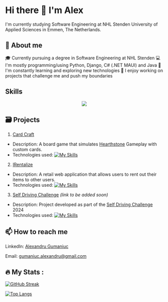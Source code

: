 # Hi there 👋 I'm Alex

I'm currently studying Software Engineering at NHL Stenden University of Applied Sciences in Emmen, The Netherlands.

## 🤔 About me

🎓 Currently pursuing a degree in Software Engineering at NHL Stenden
💻 I'm mostly programming/using Python, Django, C# (.NET MAUI) and Java
🌱 I'm constantly learning and exploring new technologies
🚀 I enjoy working on projects that challenge me and push my boundaries

## Skills

<p align="center">
  <a href="https://skillicons.dev">
    <img src="https://skillicons.dev/icons?i=git,gitlab,linux,kali,mysql,html,css,docker,cs,dotnet,py,django,java,js,ros&perline=5" />
  </a>
</p>

## 🗃️ Projects

1. [Card Craft](https://github.com/Geniools/CardCraft)
  - Description: A board game that simulates [Hearthstone](https://hearthstone.blizzard.com/en-gb) Gameplay with custom cards.
  - Technologies used: [![My Skills](https://skillicons.dev/icons?i=cs,dotnet)](https://skillicons.dev)
2. [IRentalize](https://github.com/Geniools/IRentalize)
  - Description: A retail web application that allows users to rent out their items to other users.
  - Technologies used: [![My Skills](https://skillicons.dev/icons?i=js,html,css,react,django)](https://skillicons.dev)
3. [Self Driving Challenge](#) *(link to be added soon)*
  - Description: Project developed as part of the [Self Driving Challenge](https://www.selfdrivingchallenge.nl/) 2024
  - Technologies used: [![My Skills](https://skillicons.dev/icons?i=gitlab,linux,py,ros)](https://skillicons.dev)

## 📫 How to reach me

LinkedIn: [Alexandru Gumaniuc](https://www.linkedin.com/in/alexandru-gumaniuc-49267711a/)

Email: gumaniuc.alexandru@gmail.com

## 🔥 My Stats :

[![GitHub Streak](https://streak-stats.demolab.com/?user=Geniools)](https://git.io/streak-stats)

[![Top Langs](https://github-readme-stats.vercel.app/api/top-langs/?username=Geniools&hide=php,html,css)](https://github.com/anuraghazra/github-readme-stats)

<!--
**Geniools/Geniools** is a ✨ _special_ ✨ repository because its `README.md` (this file) appears on your GitHub profile.

Here are some ideas to get you started:

- 🔭 I’m currently working on ...
- 🌱 I’m currently learning ...
- 👯 I’m looking to collaborate on ...
- 🤔 I’m looking for help with ...
- 💬 Ask me about ...
- 📫 How to reach me: ...
- 😄 Pronouns: ...
- ⚡ Fun fact: ...
-->
